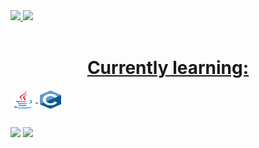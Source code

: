 <div>
  <a href="https://github.com/arthursean">
  <img height="180em" src="https://github-readme-stats.vercel.app/api?username=arthursean&show_icons=true&theme=midnight-purple"/>
  <img height="180em" src="https://github-readme-stats.vercel.app/api/top-langs/?username=arthursean&layout=compact&theme=midnight-purple"/>
</div>
<div 
  style="display: inline_block"><br>
  <h1 style="text-align:center;">Currently learning:</h1>

  <img align="center" alt="Arthur-Java" height="30" width="40" src="https://raw.githubusercontent.com/devicons/devicon/master/icons/java/java-original.svg">
  <img align="center" alt="Arthur-C" height="30" width="40" src="https://raw.githubusercontent.com/devicons/devicon/master/icons/c/c-original.svg">
</div>
  
  ##
 
<div> 
  <a href = "mailto:arthurseanmail@gmail.com"><img src="https://img.shields.io/badge/-Gmail-%23333?style=for-the-badge&logo=gmail&logoColor=white" target="_blank"></a>
  <a href="https://www.linkedin.com/in/arthur-campos-170118272/" target="_blank"><img src="https://img.shields.io/badge/-LinkedIn-%230077B5?style=for-the-badge&logo=linkedin&logoColor=white" target="_blank"></a> 
  
</div>
